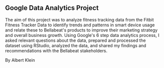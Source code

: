 ## Google Data Analytics Project

The aim of this project was to analyze fitness tracking data from the Fitbit Fitness Tracker Data to identify trends and patterns in smart device usage and relate these to Bellabeat's products to improve their marketing strategy and overall business growth. Using Google's 6 step data analytics process, I asked relevant questions about the data, prepared and processed the dataset using RStudio, analyzed the data, and shared my findings and recommendations with the Bellabeat stakeholders.

By Albert Klein

